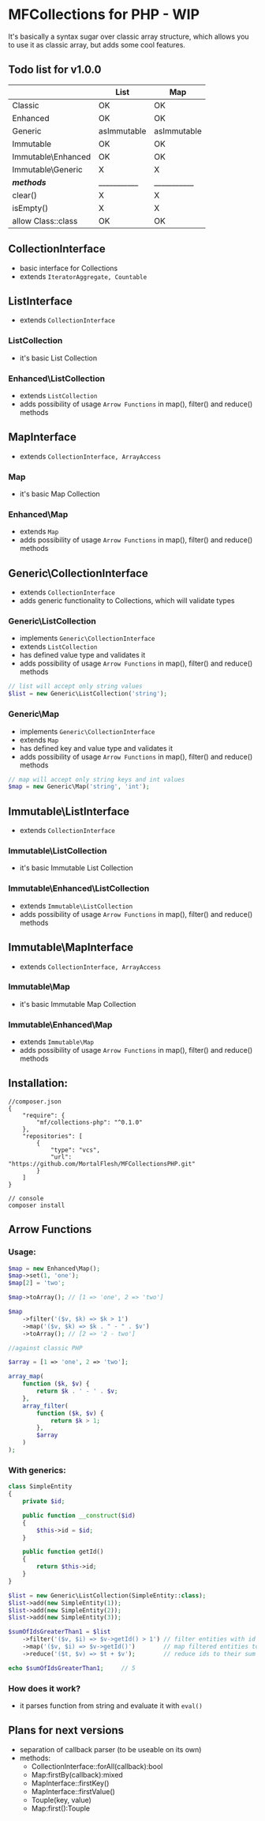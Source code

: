# MFCollections for PHP - WIP
It's basically a syntax sugar over classic array structure, which allows you to use it as classic array, but adds some cool features.

## Todo list for v1.0.0
|                    | List        | Map         |
|--------------------|-------------|-------------|
| Classic            | OK          | OK          |
| Enhanced           | OK          | OK          |
| Generic            | asImmutable | asImmutable |
| Immutable          | OK          | OK          |
| Immutable\Enhanced | OK          | OK          |
| Immutable\Generic  | X           | X           |
| _____methods_____  | ___________ | ___________ |
| clear()            | X           | X           |
| isEmpty()          | X           | X           |
| allow Class::class | OK          | OK          |


## CollectionInterface
- basic interface for Collections
- extends `IteratorAggregate, Countable`


## ListInterface
- extends `CollectionInterface`

### ListCollection
- it's basic List Collection

### Enhanced\ListCollection
- extends `ListCollection`
- adds possibility of usage `Arrow Functions` in map(), filter() and reduce() methods


## MapInterface
- extends `CollectionInterface, ArrayAccess`

### Map
- it's basic Map Collection

### Enhanced\Map
- extends `Map`
- adds possibility of usage `Arrow Functions` in map(), filter() and reduce() methods


## Generic\CollectionInterface
- extends `CollectionInterface`
- adds generic functionality to Collections, which will validate types

### Generic\ListCollection
- implements `Generic\CollectionInterface`
- extends `ListCollection`
- has defined value type and validates it
- adds possibility of usage `Arrow Functions` in map(), filter() and reduce() methods
```php
// list will accept only string values
$list = new Generic\ListCollection('string');
```

### Generic\Map
- implements `Generic\CollectionInterface`
- extends `Map`
- has defined key and value type and validates it
- adds possibility of usage `Arrow Functions` in map(), filter() and reduce() methods
```php
// map will accept only string keys and int values
$map = new Generic\Map('string', 'int');
```


## Immutable\ListInterface
- extends `CollectionInterface`

### Immutable\ListCollection
- it's basic Immutable List Collection

### Immutable\Enhanced\ListCollection
- extends `Immutable\ListCollection`
- adds possibility of usage `Arrow Functions` in map(), filter() and reduce() methods


## Immutable\MapInterface
- extends `CollectionInterface, ArrayAccess`

### Immutable\Map
- it's basic Immutable Map Collection

### Immutable\Enhanced\Map
- extends `Immutable\Map`
- adds possibility of usage `Arrow Functions` in map(), filter() and reduce() methods


## Installation:
```
//composer.json
{
    "require": {
        "mf/collections-php": "^0.1.0"
    },
    "repositories": [
        {
            "type": "vcs",
            "url":  "https://github.com/MortalFlesh/MFCollectionsPHP.git"
        }
    ]
}

// console
composer install
```


## Arrow Functions

### Usage:
```php
$map = new Enhanced\Map();
$map->set(1, 'one');
$map[2] = 'two';

$map->toArray(); // [1 => 'one', 2 => 'two']

$map
    ->filter('($v, $k) => $k > 1')
    ->map('($v, $k) => $k . " - " . $v')
    ->toArray(); // [2 => '2 - two']

//against classic PHP

$array = [1 => 'one', 2 => 'two'];

array_map(
    function ($k, $v) {
        return $k . ' - ' . $v;
    }, 
    array_filter(
        function ($k, $v) {
            return $k > 1;
        },
        $array
    )
);
```

### With generics:
```php
class SimpleEntity
{
    private $id;

    public function __construct($id)
    {
        $this->id = $id;
    }

    public function getId()
    {
        return $this->id;
    }
}

$list = new Generic\ListCollection(SimpleEntity::class);
$list->add(new SimpleEntity(1));
$list->add(new SimpleEntity(2));
$list->add(new SimpleEntity(3));

$sumOfIdsGreaterThan1 = $list
    ->filter('($v, $i) => $v->getId() > 1') // filter entities with id > 1
    ->map('($v, $i) => $v->getId()')        // map filtered entities to just ids
    ->reduce('($t, $v) => $t + $v');        // reduce ids to their sum

echo $sumOfIdsGreaterThan1;     // 5
```

### How does it work?
- it parses function from string and evaluate it with `eval()`

## Plans for next versions
- separation of callback parser (to be useable on its own)
- methods:
    - CollectionInterface::forAll(callback):bool
    - Map:firstBy(callback):mixed
    - MapInterface::firstKey()
    - MapInterface::firstValue() 
    - Touple(key, value)
    - Map:first():Touple
